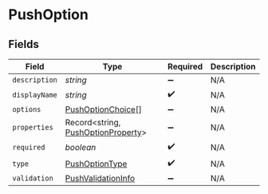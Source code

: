 # PushOption


## Fields

| Field                                                                           | Type                                                                            | Required                                                                        | Description                                                                     |
| ------------------------------------------------------------------------------- | ------------------------------------------------------------------------------- | ------------------------------------------------------------------------------- | ------------------------------------------------------------------------------- |
| `description`                                                                   | *string*                                                                        | :heavy_minus_sign:                                                              | N/A                                                                             |
| `displayName`                                                                   | *string*                                                                        | :heavy_check_mark:                                                              | N/A                                                                             |
| `options`                                                                       | [PushOptionChoice](../../models/shared/pushoptionchoice.md)[]                   | :heavy_minus_sign:                                                              | N/A                                                                             |
| `properties`                                                                    | Record<string, [PushOptionProperty](../../models/shared/pushoptionproperty.md)> | :heavy_minus_sign:                                                              | N/A                                                                             |
| `required`                                                                      | *boolean*                                                                       | :heavy_check_mark:                                                              | N/A                                                                             |
| `type`                                                                          | [PushOptionType](../../models/shared/pushoptiontype.md)                         | :heavy_check_mark:                                                              | N/A                                                                             |
| `validation`                                                                    | [PushValidationInfo](../../models/shared/pushvalidationinfo.md)                 | :heavy_minus_sign:                                                              | N/A                                                                             |